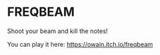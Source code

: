 # FREQBEAM

Shoot your beam and kill the notes!

You can play it here: https://owain.itch.io/freqbeam
